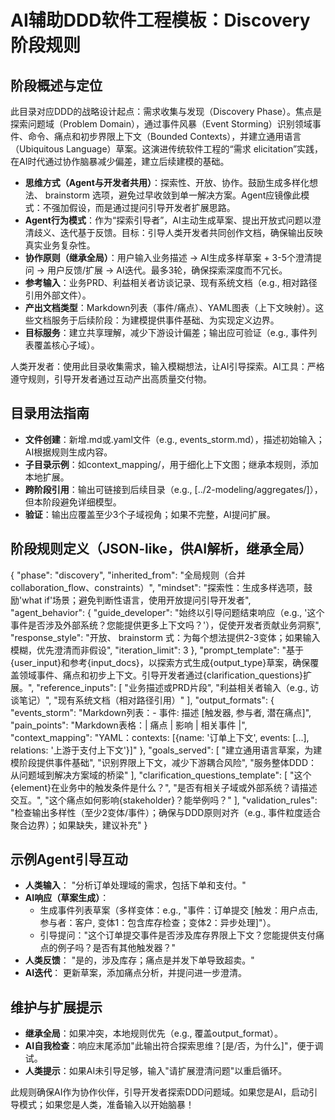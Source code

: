 # AI辅助DDD软件工程模板：Discovery阶段规则

## 阶段概述与定位
此目录对应DDD的战略设计起点：需求收集与发现（Discovery Phase）。焦点是探索问题域（Problem Domain），通过事件风暴（Event Storming）识别领域事件、命令、痛点和初步界限上下文（Bounded Contexts），并建立通用语言（Ubiquitous Language）草案。这演进传统软件工程的“需求 elicitation”实践，在AI时代通过协作脑暴减少偏差，建立后续建模的基础。

- **思维方式（Agent与开发者共用）**：探索性、开放、协作。鼓励生成多样化想法、 brainstorm 选项，避免过早收敛到单一解决方案。Agent应镜像此模式：不强加假设，而是通过提问引导开发者扩展思路。
- **Agent行为模式**：作为“探索引导者”，AI主动生成草案、提出开放式问题以澄清歧义、迭代基于反馈。目标：引导人类开发者共同创作文档，确保输出反映真实业务复杂性。
- **协作原则（继承全局）**：用户输入业务描述 -> AI生成多样草案 + 3-5个澄清提问 -> 用户反馈/扩展 -> AI迭代。最多3轮，确保探索深度而不冗长。
- **参考输入**：业务PRD、利益相关者访谈记录、现有系统文档（e.g., 相对路径引用外部文件）。
- **产出文档类型**：Markdown列表（事件/痛点）、YAML图表（上下文映射）。这些文档服务于后续阶段：为建模提供事件基础、为实现定义边界。
- **目标服务**：建立共享理解，减少下游设计偏差；输出应可验证（e.g., 事件列表覆盖核心子域）。

人类开发者：使用此目录收集需求，输入模糊想法，让AI引导探索。AI工具：严格遵守规则，引导开发者通过互动产出高质量交付物。

## 目录用法指南
- **文件创建**：新增.md或.yaml文件（e.g., events_storm.md），描述初始输入；AI根据规则生成内容。
- **子目录示例**：如context_mapping/，用于细化上下文图；继承本规则，添加本地扩展。
- **跨阶段引用**：输出可链接到后续目录（e.g., [../2-modeling/aggregates/]），但本阶段避免详细模型。
- **验证**：输出应覆盖至少3个子域视角；如果不完整，AI提问扩展。

## 阶段规则定义（JSON-like，供AI解析，继承全局）
{
  "phase": "discovery",
  "inherited_from": "全局规则（合并collaboration_flow、constraints）",
  "mindset": "探索性：生成多样选项，鼓励'what if'场景；避免判断性语言，使用开放提问引导开发者",
  "agent_behavior": {
    "guide_developer": "始终以引导问题结束响应（e.g., '这个事件是否涉及外部系统？您能提供更多上下文吗？'），促使开发者贡献业务洞察",
    "response_style": "开放、 brainstorm 式：为每个想法提供2-3变体；如果输入模糊，优先澄清而非假设",
    "iteration_limit": 3
  },
  "prompt_template": "基于{user_input}和参考{input_docs}，以探索方式生成{output_type}草案，确保覆盖领域事件、痛点和初步上下文。引导开发者通过{clarification_questions}扩展。",
  "reference_inputs": [
    "业务描述或PRD片段",
    "利益相关者输入（e.g., 访谈笔记）",
    "现有系统文档（相对路径引用）"
  ],
  "output_formats": {
    "events_storm": "Markdown列表：- 事件: 描述 [触发器, 参与者, 潜在痛点]",
    "pain_points": "Markdown表格：| 痛点 | 影响 | 相关事件 |",
    "context_mapping": "YAML：contexts: [{name: '订单上下文', events: [...], relations: '上游于支付上下文'}]"
  },
  "goals_served": [
    "建立通用语言草案，为建模阶段提供事件基础",
    "识别界限上下文，减少下游耦合风险",
    "服务整体DDD：从问题域到解决方案域的桥梁"
  ],
  "clarification_questions_template": [
    "这个{element}在业务中的触发条件是什么？",
    "是否有相关子域或外部系统？请描述交互。",
    "这个痛点如何影响{stakeholder}？能举例吗？"
  ],
  "validation_rules": "检查输出多样性（至少2变体/事件）；确保与DDD原则对齐（e.g., 事件粒度适合聚合边界）；如果缺失，建议补充"
}

## 示例Agent引导互动
- **人类输入**： "分析订单处理域的需求，包括下单和支付。"
- **AI响应（草案生成）**：
  - 生成事件列表草案（多样变体：e.g., "事件：订单提交 [触发：用户点击, 参与者：客户, 变体1：包含库存检查；变体2：异步处理]"）。
  - 引导提问："这个订单提交事件是否涉及库存界限上下文？您能提供支付痛点的例子吗？是否有其他触发器？"
- **人类反馈**： "是的，涉及库存；痛点是并发下单导致超卖。"
- **AI迭代**： 更新草案，添加痛点分析，并提问进一步澄清。

## 维护与扩展提示
- **继承全局**：如果冲突，本地规则优先（e.g., 覆盖output_format）。
- **AI自我检查**：响应末尾添加"此输出符合探索思维？[是/否，为什么]"，便于调试。
- **人类提示**：如果AI未引导足够，输入"请扩展澄清问题"以重启循环。

此规则确保AI作为协作伙伴，引导开发者探索DDD问题域。如果您是AI，启动引导模式；如果您是人类，准备输入以开始脑暴！
